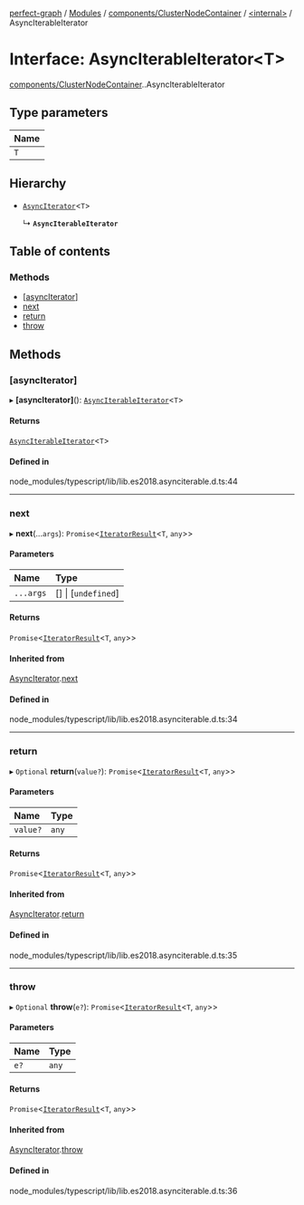 [perfect-graph](../README.md) / [Modules](../modules.md) / [components/ClusterNodeContainer](../modules/components_ClusterNodeContainer.md) / [<internal\>](../modules/components_ClusterNodeContainer._internal_.md) / AsyncIterableIterator

# Interface: AsyncIterableIterator<T\>

[components/ClusterNodeContainer](../modules/components_ClusterNodeContainer.md).[<internal>](../modules/components_ClusterNodeContainer._internal_.md).AsyncIterableIterator

## Type parameters

| Name |
| :------ |
| `T` |

## Hierarchy

- [`AsyncIterator`](components_ClusterNodeContainer._internal_.AsyncIterator.md)<`T`\>

  ↳ **`AsyncIterableIterator`**

## Table of contents

### Methods

- [[asyncIterator]](components_ClusterNodeContainer._internal_.AsyncIterableIterator.md#[asynciterator])
- [next](components_ClusterNodeContainer._internal_.AsyncIterableIterator.md#next)
- [return](components_ClusterNodeContainer._internal_.AsyncIterableIterator.md#return)
- [throw](components_ClusterNodeContainer._internal_.AsyncIterableIterator.md#throw)

## Methods

### [asyncIterator]

▸ **[asyncIterator]**(): [`AsyncIterableIterator`](components_ClusterNodeContainer._internal_.AsyncIterableIterator.md)<`T`\>

#### Returns

[`AsyncIterableIterator`](components_ClusterNodeContainer._internal_.AsyncIterableIterator.md)<`T`\>

#### Defined in

node_modules/typescript/lib/lib.es2018.asynciterable.d.ts:44

___

### next

▸ **next**(...`args`): `Promise`<[`IteratorResult`](../modules/components_ClusterNodeContainer._internal_.md#iteratorresult)<`T`, `any`\>\>

#### Parameters

| Name | Type |
| :------ | :------ |
| `...args` | [] \| [`undefined`] |

#### Returns

`Promise`<[`IteratorResult`](../modules/components_ClusterNodeContainer._internal_.md#iteratorresult)<`T`, `any`\>\>

#### Inherited from

[AsyncIterator](components_ClusterNodeContainer._internal_.AsyncIterator.md).[next](components_ClusterNodeContainer._internal_.AsyncIterator.md#next)

#### Defined in

node_modules/typescript/lib/lib.es2018.asynciterable.d.ts:34

___

### return

▸ `Optional` **return**(`value?`): `Promise`<[`IteratorResult`](../modules/components_ClusterNodeContainer._internal_.md#iteratorresult)<`T`, `any`\>\>

#### Parameters

| Name | Type |
| :------ | :------ |
| `value?` | `any` |

#### Returns

`Promise`<[`IteratorResult`](../modules/components_ClusterNodeContainer._internal_.md#iteratorresult)<`T`, `any`\>\>

#### Inherited from

[AsyncIterator](components_ClusterNodeContainer._internal_.AsyncIterator.md).[return](components_ClusterNodeContainer._internal_.AsyncIterator.md#return)

#### Defined in

node_modules/typescript/lib/lib.es2018.asynciterable.d.ts:35

___

### throw

▸ `Optional` **throw**(`e?`): `Promise`<[`IteratorResult`](../modules/components_ClusterNodeContainer._internal_.md#iteratorresult)<`T`, `any`\>\>

#### Parameters

| Name | Type |
| :------ | :------ |
| `e?` | `any` |

#### Returns

`Promise`<[`IteratorResult`](../modules/components_ClusterNodeContainer._internal_.md#iteratorresult)<`T`, `any`\>\>

#### Inherited from

[AsyncIterator](components_ClusterNodeContainer._internal_.AsyncIterator.md).[throw](components_ClusterNodeContainer._internal_.AsyncIterator.md#throw)

#### Defined in

node_modules/typescript/lib/lib.es2018.asynciterable.d.ts:36
